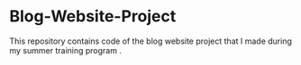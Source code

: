# Blog-Website-Project
This repository contains code of the blog website project that I made during my summer training program .
